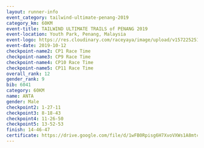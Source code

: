 ```yaml
---
layout: runner-info 
event_category: tailwind-ultimate-penang-2019 
category_km: 60KM 
event-title: TAILWIND ULTIMATE TRAILS of PENANG 2019 
event-location: Youth Park, Penang, Malaysia 
event-logo: https://res.cloudinary.com/raceyaya/image/upload/v1572252513/logo/utop-2019_h9tzys.jpg 
event-date: 2019-10-12 
checkpoint-name2: CP1 Race Time 
checkpoint-name3: CP9 Race Time 
checkpoint-name4: CP10 Race Time 
checkpoint-name5: CP11 Race Time 
overall_rank: 12
gender_rank: 9
bib: 6041
category: 60KM
name: ANTA
gender: Male
checkpoint2: 1-27-11
checkpoint3: 8-18-43
checkpoint4: 11-26-50
checkpoint5: 13-52-53
finish: 14-46-47
certificate: https://drive.google.com/file/d/1wFB0Rpisg6H7XvoVXWs1A8mtcFhWkU1c/view?usp=sharing
---
```

